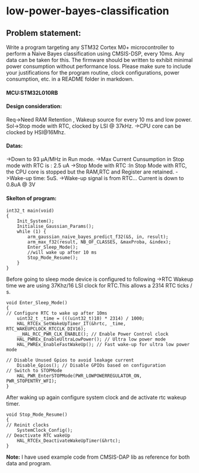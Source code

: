 # low-power-bayes-classification

## Problem statement:
Write a program targeting any STM32 Cortex M0+ microcontroller to perform a Naive Bayes classification using CMSIS-DSP, every 10ms.
Any data can be taken for this. The firmware should be written to exhibit minimal power consumption without performance loss.
Please make sure to include your justifications for the program routine, clock configurations, power consumption, etc. in a README folder in markdown.

#### MCU:STM32L010RB

#### Design consideration: 
Req->Need RAM Retention , Wakeup source for every 10 ms and low power.
Sol->Stop mode with RTC, clocked by LSI @ 37kHz.
->CPU core can be clocked by HSI@16Mhz.

#### Datas:
->Down to 93 µA/MHz in Run mode.
->Max Current Cunsumption in Stop mode with RTC is : 2.5 uA
->Stop Mode with RTC :In Stop Mode with RTC, the CPU core is stopped but the RAM,RTC and Register are retained.
->Wake-up time: 5uS.
->Wake-up signal is from RTC… Current is down to 0.8uA @ 3V

#### Skelton of program:
```
int32_t main(void)
{
	Init_System();
	Initialise_Gaussian_Params();
	while (1) {
		arm_gaussian_naive_bayes_predict_f32(&S, in, result);
		arm_max_f32(result, NB_OF_CLASSES, &maxProba, &index);
		Enter_Sleep_Mode();
		//will wake up after 10 ms
		Stop_Mode_Resume();
	}
}
```
Before going to sleep mode device is configured to following 
->RTC Wakeup time
we are using 37Khz/16 LSI clock for RTC.This allows a 2314 RTC ticks / s.
```
void Enter_Sleep_Mode()
{
// Configure RTC to wake up after 10ms
	uint32_t _time = (((uint32_t)10) * 2314) / 1000;
	HAL_RTCEx_SetWakeUpTimer_IT(&hrtc, _time, RTC_WAKEUPCLOCK_RTCCLK_DIV16);
	__HAL_RCC_PWR_CLK_ENABLE(); // Enable Power Control clock
	HAL_PWREx_EnableUltraLowPower(); // Ultra low power mode
	HAL_PWREx_EnableFastWakeUp(); // Fast wake-up for ultra low power mode

// Disable Unused Gpios to avoid leakage current
	Disable_Gpios(); // Disable GPIOs based on configuration
// Switch to STOPMode
	HAL_PWR_EnterSTOPMode(PWR_LOWPOWERREGULATOR_ON, PWR_STOPENTRY_WFI);
}
```
After waking up again configure system clock and de activate rtc wakeup timer.
```
void Stop_Mode_Resume()
{
// Reinit clocks
	SystemClock_Config();
// Deactivate RTC wakeUp
	HAL_RTCEx_DeactivateWakeUpTimer(&hrtc);
}
```


**Note:** I have used example code from CMSIS-DAP lib as reference for both data and program.